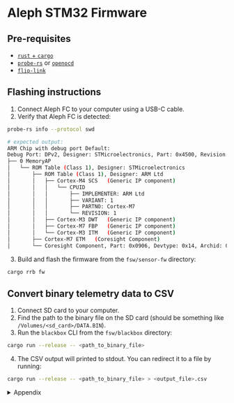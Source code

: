 # Aleph STM32 Firmware

## Pre-requisites

- [`rust` + `cargo`](https://rustup.rs/)
- [`probe-rs`](https://probe.rs/docs/getting-started/installation/) or [`openocd`](https://openocd.org/)
- [`flip-link`](https://github.com/knurling-rs/flip-link#installation)

## Flashing instructions

1. Connect Aleph FC to your computer using a USB-C cable.
2. Verify that Aleph FC is detected:
```sh
probe-rs info --protocol swd

# expected output:
ARM Chip with debug port Default:
Debug Port: DPv2, Designer: STMicroelectronics, Part: 0x4500, Revision: 0x0, Instance: 0x00
├── 0 MemoryAP
│   └── ROM Table (Class 1), Designer: STMicroelectronics
│       ├── ROM Table (Class 1), Designer: ARM Ltd
│       │   ├── Cortex-M4 SCS   (Generic IP component)
│       │   │   └── CPUID
│       │   │       ├── IMPLEMENTER: ARM Ltd
│       │   │       ├── VARIANT: 1
│       │   │       ├── PARTNO: Cortex-M7
│       │   │       └── REVISION: 1
│       │   ├── Cortex-M3 DWT   (Generic IP component)
│       │   ├── Cortex-M7 FBP   (Generic IP component)
│       │   └── Cortex-M3 ITM   (Generic IP component)
│       ├── Cortex-M7 ETM   (Coresight Component)
│       └── Coresight Component, Part: 0x0906, Devtype: 0x14, Archid: 0x0000, Designer: ARM Ltd
```
3. Build and flash the firmware from the `fsw/sensor-fw` directory:
```sh
cargo rrb fw
```


## Convert binary telemetry data to CSV

1. Connect SD card to your computer.
2. Find the path to the binary file on the SD card (should be something like `/Volumes/<sd_card>/DATA.BIN`).
3. Run the `blackbox` CLI from the `fsw/blackbox` directory:
```sh
cargo run --release -- <path_to_binary_file>
```
4. The CSV output will printed to stdout. You can redirect it to a file by running:
```sh
cargo run --release -- <path_to_binary_file> > <output_file>.csv
```

<details>

<summary>Appendix</summary>

## Debugging and recovery

### Flash manually using `probe-rs`

```sh
# build the firmware:
cargo build --release --bin fw
# flash the firmware:
probe-rs run --chip STM32H747IITx target/thumbv7em-none-eabihf/release/fw
```

### Flash manually using `openocd`

```sh
# build the firmware:
cargo build --release --bin fw
# flash the firmware:
openocd -f openocd/aleph.cfg -c "program target/thumbv7em-none-eabihf/release/fw verify reset exit"
```

### Attach to MCU's RTT output

The same ELF file that was flashed to the MCU must be provided to `probe-rs` in order to attach to the RTT output.
This is because the firmware uses [`defmt`](https://github.com/knurling-rs/defmt) for RTT logging, which uses deferred formatting and string compression.

```sh
probe-rs attach --chip STM32H747IITx --log-format "{L} {s} @ {F}:{l}" target/thumbv7em-none-eabihf/release/fw
```

### Erase all internal flash memory

```sh
probe-rs erase --chip STM32H747IITx
```

This is useful if portions of the internal flash are being used by the firmware to store data, and it needs to be cleared.
E.g. Betaflight uses the internal flash to store configuration data.

### Soft reset the MCU over SWD

```sh
probe-rs reset --chip STM32H747IITx
```

### Hard reset the MCU (using the nRST pin)

```sh
probe-rs reset --chip STM32H747IITx --connect-under-reset
```

</details>
